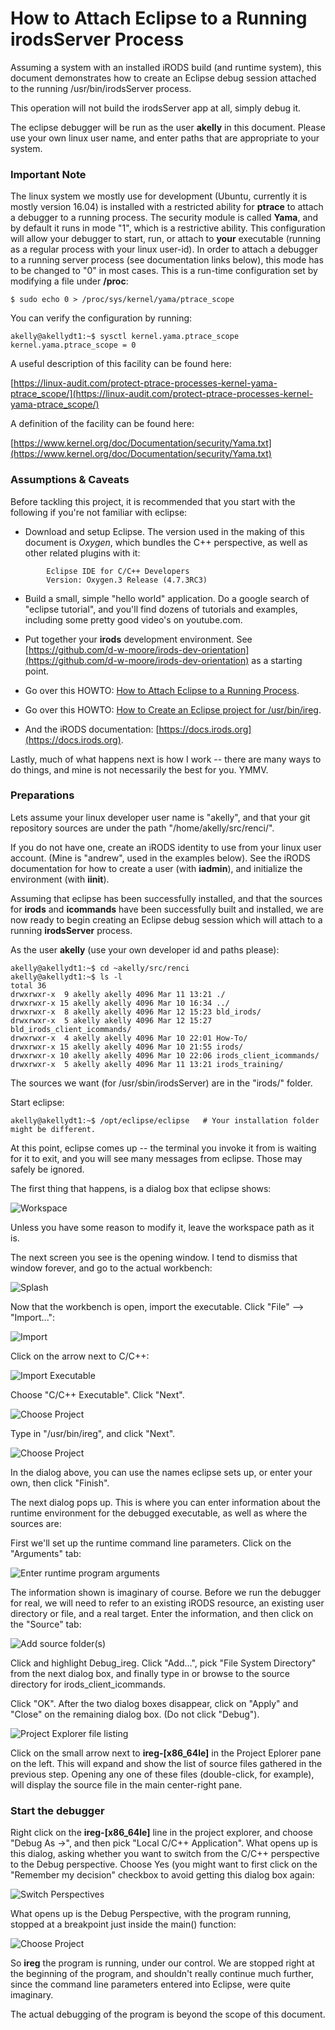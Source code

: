 # How to Attach Eclipse to a Running irodsServer Process

Assuming a system with an installed iRODS build (and runtime system), this document demonstrates how to create an Eclipse debug session attached to the running /usr/bin/irodsServer process.

This operation will not build the irodsServer app at all, simply debug it. 

The eclipse debugger will be run as the user **akelly** in this document.  Please use your own linux user name, and enter paths that are appropriate to your system.

### Important Note ###  

The linux system we mostly use for development (Ubuntu, currently it is mostly version 16.04) is installed with a restricted ability for **ptrace** to attach a debugger to a running process.  The security module is called **Yama**, and by default it runs in mode "1", which is a restrictive ability. This configuration will allow your debugger to start, run, or attach to **your** executable (running as a regular process with your linux user-id). In order to attach a debugger to a running server process (see documentation links below), this mode has to be changed to "0" in most cases. This is a run-time configuration set by modifying a file under **/proc**:

~~~
$ sudo echo 0 > /proc/sys/kernel/yama/ptrace_scope
~~~

You can verify the configuration by running:

~~~
akelly@akellydt1:~$ sysctl kernel.yama.ptrace_scope
kernel.yama.ptrace_scope = 0
~~~

A useful description of this facility can be found here:  

[https://linux-audit.com/protect-ptrace-processes-kernel-yama-ptrace_scope/](https://linux-audit.com/protect-ptrace-processes-kernel-yama-ptrace_scope/)

A definition of the facility can be found here: 

[https://www.kernel.org/doc/Documentation/security/Yama.txt](https://www.kernel.org/doc/Documentation/security/Yama.txt) 





### Assumptions & Caveats ###

Before tackling this project, it is recommended that you start with the following if you're not familiar with eclipse:

* Download and setup Eclipse. The version used in the making of this document is *Oxygen*, which bundles the C++ perspective, as well as other related plugins with it:

~~~
		Eclipse IDE for C/C++ Developers
		Version: Oxygen.3 Release (4.7.3RC3)
~~~

* Build a small, simple "hello world" application.  Do a google search of "eclipse tutorial", and you'll find dozens of tutorials and examples, including some pretty good video's on youtube.com.


* Put together your **irods** development environment. See [https://github.com/d-w-moore/irods-dev-orientation](https://github.com/d-w-moore/irods-dev-orientation) as a starting point. 

* Go over this HOWTO: [How to Attach Eclipse to a Running Process](https://github.com/andrew-irods/How-To/blob/master/Eclipse-attach-to-running-process.md). 

* Go over this HOWTO: [How to Create an Eclipse project for /usr/bin/ireg](https://github.com/andrew-irods/How-To/blob/master/Eclipse-attach-to-icommand-executable.md).

* And the iRODS documentation: [https://docs.irods.org](https://docs.irods.org).

Lastly, much of what happens next is how I work -- there are many ways to do things, and mine is not necessarily the best for you.  YMMV. 

### Preparations 

Lets assume your linux developer user name is "akelly", and that your git repository sources are under the path "/home/akelly/src/renci/".  

If you do not have one, create an iRODS identity to use from your linux user account.  (Mine is "andrew", used in the examples below).  See the iRODS documentation for how to create a user (with **iadmin**), and initialize the environment (with **iinit**).

Assuming that eclipse has been successfully installed, and that the sources for **irods** and **icommands** have been successfully built and installed, we are now ready to begin creating an Eclipse debug session which will attach to a running **irodsServer** process. 

As the user **akelly** (use your own developer id and paths please):
~~~
akelly@akellydt1:~$ cd ~akelly/src/renci
akelly@akellydt1:~$ ls -l
total 36
drwxrwxr-x  9 akelly akelly 4096 Mar 11 13:21 ./
drwxrwxr-x 15 akelly akelly 4096 Mar 10 16:34 ../
drwxrwxr-x  8 akelly akelly 4096 Mar 12 15:23 bld_irods/
drwxrwxr-x  5 akelly akelly 4096 Mar 12 15:27 bld_irods_client_icommands/
drwxrwxr-x  4 akelly akelly 4096 Mar 10 22:01 How-To/
drwxrwxr-x 15 akelly akelly 4096 Mar 10 21:55 irods/
drwxrwxr-x 10 akelly akelly 4096 Mar 10 22:06 irods_client_icommands/
drwxrwxr-x  5 akelly akelly 4096 Mar 11 13:21 irods_training/
~~~

The sources we want (for /usr/sbin/irodsServer) are in the "irods/" folder. 

Start eclipse:

~~~
akelly@akellydt1:~$ /opt/eclipse/eclipse   # Your installation folder might be different.

~~~
At this point, eclipse comes up -- the terminal you invoke it from is waiting for it to exit, and you will see many messages from eclipse.  Those may safely be ignored.

The first thing that happens, is a dialog box that eclipse shows:

![Workspace](images/debug-iserver-image1.png "Choose a workspace for the irods user") 

Unless you have some reason to modify it, leave the workspace path as it is.

The next screen you see is the opening window.  I tend to dismiss that window forever, and go to the actual workbench:

![Splash](images/debug-iserver-image1-1.png "Move on to the worksbench") 

Now that the workbench is open, import the executable.  Click "File" --> "Import...":

![Import](images/debug-iserver-image1-5.png "Import the executable /usr/sbin/irodsServer") 

Click on the arrow next to C/C++:
 
![Import Executable](images/debug-iserver-image2.png "Choose C/C++ Executable") 

Choose "C/C++ Executable".  Click "Next". 

![Choose Project](images/debug-iserver-image3.png "Type in /usr/sbin/irodsServer") 

Type in "/usr/bin/ireg", and click "Next".

![Choose Project](images/debug-icmds-image4.png "Enter project name and launch configuration") 

In the dialog above, you can use the names eclipse sets up, or enter your own, then click "Finish".

The next dialog pops up. This is where you can enter information about the runtime environment for the debugged executable, as well as where the sources are:

First we'll set up the runtime command line parameters.  Click on the "Arguments" tab:

![Enter runtime program arguments](images/debug-icmds-image6.png "Enter runtime program arguments") 

The information shown is imaginary of course.  Before we run the debugger for real, we will need to refer to an existing iRODS resource, an existing user directory or file, and a real target. Enter the information, and then click on the "Source" tab:

![Add source folder(s)](images/debug-icmds-image7.png "Enter sources' paths") 

Click and highlight Debug\_ireg.  Click "Add...", pick "File System Directory" from the next dialog box, and finally type in or browse to the source directory for irods_client_icommands.

Click "OK". After the two dialog boxes disappear, click on "Apply" and "Close" on the remaining dialog box.  (Do not click "Debug").

![Project Explorer file listing](images/debug-icmds-image8.png "Explorer File Listing") 

Click on the small arrow next to **ireg-[x86_64le]** in the Project Eplorer pane on the left.  This will expand and show the list of source files gathered in the previous step. Opening any one of these files (double-click, for example), will display the source file in the main center-right pane.

### Start the debugger

Right click on the **ireg-[x86_64le]** line in the project explorer, and choose "Debug As   ->", and then pick "Local C/C++ Application".  What opens up is this dialog, asking whether you want to switch from the C/C++ perspective to the Debug perspective.  Choose Yes (you might want to first click on the "Remember my decision" checkbox to avoid getting this dialog box again:

![Switch Perspectives](images/debug-icmds-image11.png "Switch Perspectives: click Yes") 

What opens up is the Debug Perspective, with the program running, stopped at a breakpoint just inside the main() function:

![Choose Project](images/debug-icmds-image12.png "Create an a new executable project") 

So **ireg** the program is running, under our control.  We are stopped right at the beginning of the program, and shouldn't really continue much further, since the command line parameters entered into Eclipse, were quite imaginary. 

The actual debugging of the program is beyond the scope of this document. 


